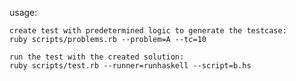 usage:

    create test with predetermined logic to generate the testcase:
    ruby scripts/problems.rb --problem=A --tc=10

    run the test with the created solution:
    ruby scripts/test.rb --runner=runhaskell --script=b.hs
